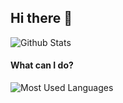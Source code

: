## Hi there 👋

<!--
**hmrbh/hmrbh** is a ✨ _special_ ✨ repository because its `README.md` (this file) appears on your GitHub profile.

Here are some ideas to get you started:

- 🔭 I’m currently working on ...
- 🌱 I’m currently learning ...
- 👯 I’m looking to collaborate on ...
- 🤔 I’m looking for help with ...
- 💬 Ask me about ...
- 📫 How to reach me: ...
- 😄 Pronouns: ...
- ⚡ Fun fact: ...
-->
![Github Stats](https://github-readme-stats.vercel.app/api?username=hmrbh&show_icons=true&theme=dark&count_private=true)
#### What can I do?

![Most Used Languages](https://github-readme-stats.vercel.app/api/top-langs/?username=hmrbh&theme=dark&layout=compact)
